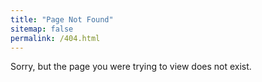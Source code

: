 ```yaml
---
title: "Page Not Found"
sitemap: false
permalink: /404.html
---
```


Sorry, but the page you were trying to view does not exist.
#
